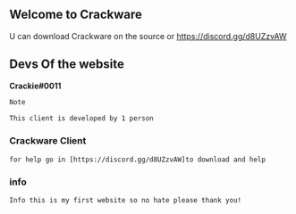 ## Welcome to Crackware

U can download Crackware on the source or https://discord.gg/d8UZzvAW

## Devs Of the website 

**Crackie#0011**

```markdown
Note

This client is developed by 1 person
```
### Crackware Client
    for help go in [https://discord.gg/d8UZzvAW]to download and help
    
### info
```
Info this is my first website so no hate please thank you!
```
